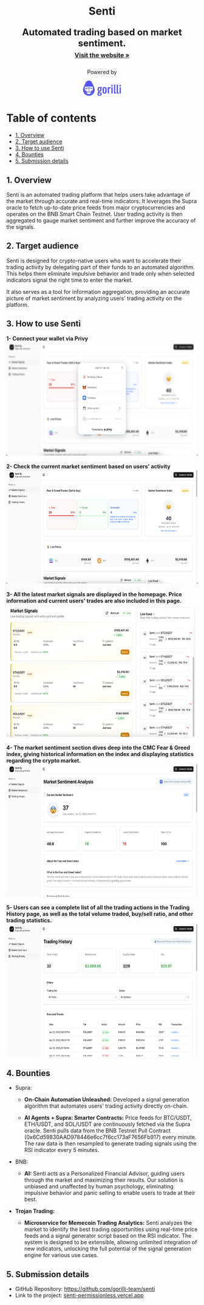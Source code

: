 <div id="readme-top" align="center">
  <div id="readme-top" align="center">
    <h1>Senti</h1>
  </div>

  <p align="center" style="font-size: 24px">
    <strong>Automated trading based on market sentiment.</strong>
    <br />
    <a href="https://senti-permissionless.vercel.app/" style="font-size: 16px"><strong>Visit the website »</strong></a>
    <br />
    <div>
    <div style="display: flex; flex-direction: row; justify-content: center; align-items: center">
    <p>
    <div>
    Powered by
    </p>
        <a href="https://www.gorilli.io/en">
            <img src="./docs/img/gorilli-logo-horizontal.png" alt="Gorilli Logo" width="100" height="40">
        </a>
        </div>
    </div>
  </p>
      </div>
</div>

# Table of contents

<!-- TOC -->
  - [1. Overview](#1-overview)
  - [2. Target audience](#2-target-audience)
  - [3. How to use Senti](#3-how-to-use-senti)
  - [4. Bounties](#4-bounties)
  - [5. Submission details](#5-submission-details)

## 1. Overview

Senti is an automated trading platform that helps users take advantage of the market through accurate and real-time indicators. It leverages the Supra oracle to fetch up-to-date price feeds from major cryptocurrencies and operates on the BNB Smart Chain Testnet. User trading activity is then aggregated to gauge market sentiment and further improve the accuracy of the signals.

## 2. Target audience

Senti is designed for crypto-native users who want to accelerate their trading activity by delegating part of their funds to an automated algorithm. This helps them eliminate impulsive behavior and trade only when selected indicators signal the right time to enter the market.

It also serves as a tool for information aggregation, providing an accurate picture of market sentiment by analyzing users' trading activity on the platform.

## 3. How to use Senti
<strong>1- Connect your wallet via Privy</strong><br>
<img src="./docs/img/connect-wallet.png" alt="Connect Wallet" width="600" height="300">
<br>
<br>
<strong>2- Check the current market sentiment based on users' activity</strong>
<img src="./docs/img/homepage.png" alt="Homepage" width="600" height="300">
<br>
<br>
<strong>3- All the latest market signals are displayed in the homepage. Price information and current users' trades are also included in this page.</strong>
<img src="./docs/img/market-signals.png" alt="Market Signals" width="600" height="350">
<br>
<br>
<strong>4- The market sentiment section dives deep into the CMC Fear & Greed index, giving historical information on the index and displaying statistics regarding the crypto market.</strong><br>
<img src="./docs/img/sentiment-analysis.png" alt="Sentiment Analysis" width="600" height="350">
<br>
<br>
<strong>5- Users can see a complete list of all the trading actions in the Trading History page, as well as the total volume traded, buy/sell ratio, and other trading statistics.</strong><br>
<img src="./docs/img/trading-history.png" alt="Trading History" width="600" height="350">
  
## 4. Bounties
- Supra:
  - <strong>On-Chain Automation Unleashed:</strong> Developed a signal generation algorithm that automates users' trading activity directly on-chain.

  - <strong>AI Agents + Supra: Smarter Contracts:</strong> Price feeds for BTC/USDT, ETH/USDT, and SOL/USDT are continuously fetched via the Supra oracle. Senti pulls data from the BNB Testnet Pull Contract (0x6Cd59830AAD978446e6cc7f6cc173aF7656Fb917) every minute. The raw data is then resampled to generate trading signals using the RSI indicator every 5 minutes.
  
- BNB:
  - <strong>AI:</strong> Senti acts as a Personalized Financial Advisor, guiding users through the market and maximizing their results. Our solution is unbiased and unaffected by human psychology, eliminating impulsive behavior and panic selling to enable users to trade at their best.

- <strong>Trojan Trading:</strong>
  - <strong>Microservice for Memecoin Trading Analytics:</strong> Senti analyzes the market to identify the best trading opportunities using real-time price feeds and a signal generator script based on the RSI indicator. The system is designed to be extensible, allowing unlimited integration of new indicators, unlocking the full potential of the signal generation engine for various use cases.

## 5. Submission details

- GitHub Repository: https://github.com/gorilli-team/senti
- Link to the project: [senti-permissionless.vercel.app](https://senti-permissionless.vercel.app/)
